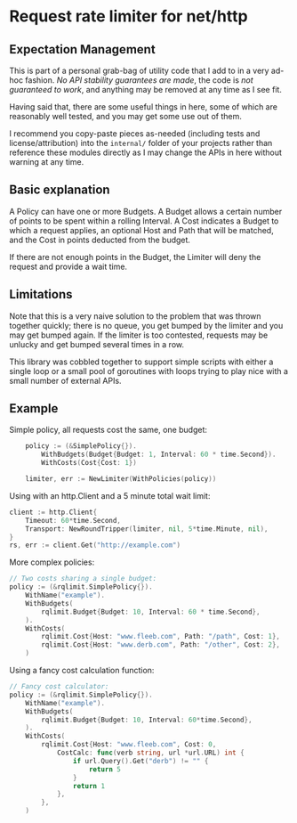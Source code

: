 # Request rate limiter for net/http

## Expectation Management

This is part of a personal grab-bag of utility code that I add to in a very
ad-hoc fashion. *No API stability guarantees are made*, the code is *not
guaranteed to work*, and anything may be removed at any time as I see fit.

Having said that, there are some useful things in here, some of which are
reasonably well tested, and you may get some use out of them.

I recommend you copy-paste pieces as-needed (including tests and
license/attribution) into the `internal/` folder of your projects rather than
reference these modules directly as I may change the APIs in here without
warning at any time.


## Basic explanation

A Policy can have one or more Budgets. A Budget allows a certain number
of points to be spent within a rolling Interval. A Cost indicates a
Budget to which a request applies, an optional Host and Path that will
be matched, and the Cost in points deducted from the budget.

If there are not enough points in the Budget, the Limiter will deny the
request and provide a wait time.


## Limitations

Note that this is a very naive solution to the problem that was thrown together
quickly; there is no queue, you get bumped by the limiter and you may get
bumped again. If the limiter is too contested, requests may be unlucky and get
bumped several times in a row.

This library was cobbled together to support simple scripts with either a single
loop or a small pool of goroutines with loops trying to play nice with a small
number of external APIs.


## Example

Simple policy, all requests cost the same, one budget:

```go
	policy := (&SimplePolicy{}).
		WithBudgets(Budget{Budget: 1, Interval: 60 * time.Second}).
		WithCosts(Cost{Cost: 1})

	limiter, err := NewLimiter(WithPolicies(policy))
```

Using with an http.Client and a 5 minute total wait limit:

```go
client := http.Client{
    Timeout: 60*time.Second,
	Transport: NewRoundTripper(limiter, nil, 5*time.Minute, nil),
}
rs, err := client.Get("http://example.com")
```

More complex policies:

```go
// Two costs sharing a single budget:
policy := (&rqlimit.SimplePolicy{}).
    WithName("example").
    WithBudgets(
        rqlimit.Budget{Budget: 10, Interval: 60 * time.Second},
    ).
    WithCosts(
        rqlimit.Cost{Host: "www.fleeb.com", Path: "/path", Cost: 1},
        rqlimit.Cost{Host: "www.derb.com", Path: "/other", Cost: 2},
    )
```

Using a fancy cost calculation function:

```go
// Fancy cost calculator:
policy := (&rqlimit.SimplePolicy{}).
    WithName("example").
    WithBudgets(
        rqlimit.Budget{Budget: 10, Interval: 60*time.Second},
    ).
    WithCosts(
		rqlimit.Cost{Host: "www.fleeb.com", Cost: 0,
			CostCalc: func(verb string, url *url.URL) int {
				if url.Query().Get("derb") != "" {
					return 5
				}
                return 1
			},
        },
    )
```

